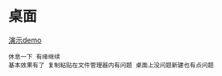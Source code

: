 # 桌面
[演示demo](https://zijid.gitee.io/web-desktop/)

	休息一下 有缘继续
	基本效果有了 复制粘贴在文件管理器内有问题 桌面上没问题新建也有点问题 